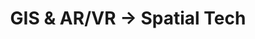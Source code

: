 ---
layout: page
title: 'GIS & AR/VR -> Spatial Tech'
phase: 1
time-required: ~1hr
notes:
- Content: Spatial Tech blurb in Beth's Google Doc, Cultural Heritage site contains VR/AR descriptions, GIS page on current site contains GIS descriptions
- Style: prototype started, though may change w/ updated content.
- NB: Phase 1 content goal = who works there, what they do, what Spatial Tech is, link to the CHI page, link to the GIS page. Time requirement is for style.
---